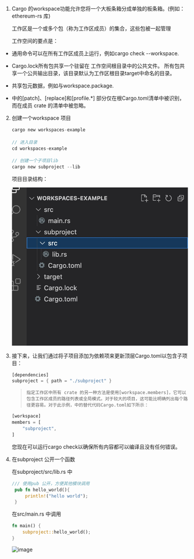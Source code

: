1. Cargo 的workspace功能允许您将一个大板条箱分成单独的板条箱。(例如：ethereum-rs 库)

   工作区是一个或多个包（称为工作区成员）的集合，这些包被一起管理

   工作空间的要点是：

+ 通用命令可以在所有工作区成员上运行，例如cargo check --workspace.

+ Cargo.lock所有包共享一个驻留在 工作空间根目录中的公共文件。
所有包共享一个公共输出目录，该目录默认为工作区根目录target中命名的目录。

+ 共享包元数据，例如与workspace.package.

+ 中的[patch]、[replace]和[profile.*] 部分仅在根Cargo.toml清单中被识别，而在成员 crate 的清单中被忽略。


2. 创建一个workspace 项目


    ```rust
    cargo new workspaces-example

    // 进入目录
    cd workspaces-example

    // 创建一个子项目lib
    cargo new subproject --lib

    ```

    项目目录结构：

    ![image](../../assets/10.jpg)

2. 接下来，让我们通过将子项目添加为依赖项来更新顶层Cargo.toml以包含子项目：

    ```rust
    [dependencies]
    subproject = { path = "./subproject" }
    ```

    >`指定工作区中所有 crate 的另一种方法是使用[workspace.members]，它可以包含工作区成员的路径列表或全局模式。对于较大的项目，这可能比明确列出每个路径更容易。对于此示例，中的替代代码Cargo.toml如下所示：`

    ```rust
    [workspace]
    members = [
        "subproject",
    ]
    ```

    您现在可以运行cargo check以确保所有内容都可以编译且没有任何错误。

3. 在subproject 公开一个函数

   在subproject/src/lib.rs 中

   ```rust
   /// 使用pub 公开，方便其他模块调用
    pub fn hello_world(){
        println!("hello world");
    }
    ```

    在src/main.rs 中调用

    ```rust
    fn main() {
        subproject::hello_world();
    }
    ```

    ![image](../../assets/11.jpg)
